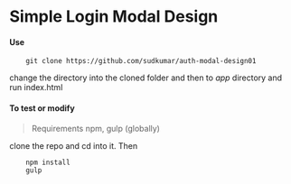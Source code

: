# Simple Login Modal Design

#### Use

		git clone https://github.com/sudkumar/auth-modal-design01

change the directory into the cloned folder and then
to _app_ directory and run index.html

#### To test or modify

> Requirements
> npm, gulp (globally)

clone the repo and cd into it. Then

		npm install 
		gulp 